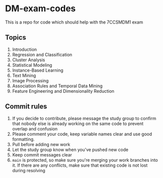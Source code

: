 # DM-exam-codes
This is a repo for code which should help with the 7CCSMDM1 exam

## Topics
1. Introduction
2. Regression and Classification
3. Cluster Analysis
4. Statistical Modeling
5. Instance-Based Learning
6. Text Mining
7. Image Processing
8. Association Rules and Temporal Data Mining
9. Feature Engineering and Dimensionality Reduction

## Commit rules
1. If you decide to contribute, please message the study group to confirm that nobody else is already working on the same code to prevent overlap and confusion
2. Please comment your code, keep variable names clear and use good formatting.
3. Pull before adding new work
4. Let the study group know when you've pushed new code
5. Keep commit messages clear
6. `main` is protected, so make sure you're merging your work branches into it. If there are any conflicts, make sure that existing code is not lost during resolving
